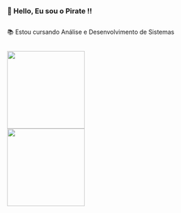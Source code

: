 ### 👋 Hello, Eu sou o Pirate !!
##
📚 Estou cursando Análise e Desenvolvimento de Sistemas
##
<div>
<a href="https://github.com/piratecoder13">
<img height="180em" src="https://github-readme-stats.vercel.app/api?username=piratecoder13&show_icons=true&theme=transparent&include_all_commits=true&count_private=true"/>
</div>
<div>
<img height="180em" src="https://github-readme-stats.vercel.app/api/top-langs/?username=piratecoder13&layout=compact&langs_count=16&theme=transparent"/>
</div>
